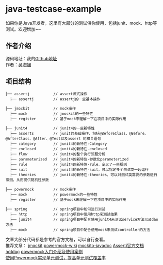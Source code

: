 # java-testcase-example
如果你是Java开发者，这里有大部分的测试供你使用，包括junit、mock、http等测试。欢迎增加~~

## 作者介绍
源码地址：我的[Github地址](https://github.com/benjaminwhx)  
作者：[吴海旭](http://benjaminwhx.com)

## 项目结构
```
├── assertj           // assert流式操作
  ├── assertj         // assertj的一些基本操作

├── jmockit           // mock操作
  ├── mock            // jmockit的一些特性
  ├── register        // 基于mock来理解一下在项目中的实际作用

├── junit4            // junit4的一些新特性
  ├── asserts         // junit的基础操作，包括@BeforeClass、@Before、@AfterClass、@After、@Test以及assert 的相关语句
  ├── category        // junit4的新特性-Category
  ├── enclosed        // junit4的新特性-enclosed
  ├── flow            // junit4的整个执行流程分析
  ├── parameterized   // junit4的新特性-参数化parameterized
  ├── rule            // junit4的新特性-rule，定义了一些规则
  ├── suit            // junit4的新特性-suit，可以指定多个测试类一起运行
  ├── theories        // junit4的新特性-theories，可以对测试类需要的参数进行推测，从而提供随机性参数
  
├── powermock         // mock操作
  ├── mock            // powermock的一些特性
  ├── register        // 基于mock来理解一下在项目中的实际作用
  
├── spring            // spring项目中如何进行测试
  ├── http            // spring项目中使用http来测试结果
  ├── junit4          // spring项目中配合使用junit4来测试service方法以及dao方法
  ├── mock            // spring项目中配合使用mock来测试controller的方法
```

文章大部分代码都是参考的官方文档，可以自行查看。  
推荐文章：
[jmockit](http://jmockit.org/)
[powermock-wiki](https://github.com/powermock/powermock/wiki)
[mockito-javadoc](http://www.javadoc.io/doc/org.mockito/mockito-core/1.10.19)
[Assertj官方文档](http://joel-costigliola.github.io/assertj/)
[hotdog](http://hotdog.iteye.com/category/143340)
[powermock入门介绍及使用案例](http://blog.csdn.net/rainbow702/article/details/51783285)  
[使用Powermock实现单元测试，提高单元测试覆盖率](http://blog.csdn.net/highth/article/details/42497269)
